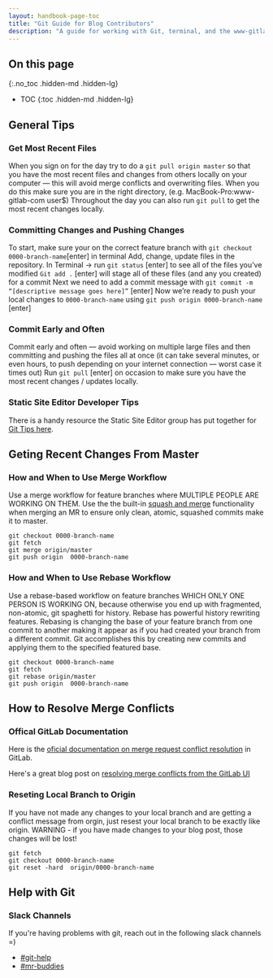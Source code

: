 ```yaml
---
layout: handbook-page-toc
title: "Git Guide for Blog Contributors"
description: "A guide for working with Git, terminal, and the www-gitlab-com repository"
---
```


## On this page
{:.no_toc .hidden-md .hidden-lg}

- TOC
{:toc .hidden-md .hidden-lg}

## General Tips

### Get Most Recent Files
When you sign on for the day try to do a `git pull origin master` so that you have the most recent files and changes from others locally on your computer — this will avoid merge conflicts and overwriting files.
When you do this make sure you are in the right directory, (e.g. MacBook-Pro:www-gitlab-com user$)
Throughout the day you can also run `git pull` to get the most recent changes locally.

### Committing Changes and Pushing Changes
To start, make sure your on the correct feature branch with `git checkout 0000-branch-name`[enter] in terminal
Add, change, update files in the repository.
In Terminal → run `git status` [enter] to see all of the files you’ve modified
`Git add .` [enter] will stage all of these files (and any you created) for a commit
Next we need to add a commit message with `git commit -m “[descriptive message goes here]”` [enter]
Now we’re ready to push your local changes to `0000-branch-name` using `git push origin 0000-branch-name` [enter]

### Commit Early and Often
Commit early and often — avoid working on multiple large files and then committing and pushing the files all at once (it can take several minutes, or even hours, to push depending on your internet connection — worst case it times out)
Run `git pull` [enter] on occasion to make sure you have the most recent changes / updates locally.

### Static Site Editor Developer Tips
There is a handy resource the Static Site Editor group has put together for [Git Tips here](https://about.gitlab.com/handbook/engineering/development/dev/create-static-site-editor/developer-cheatsheet/#git-tips).

## Geting Recent Changes From Master

### How and When to Use Merge Workflow
Use a merge workflow for feature branches where MULTIPLE PEOPLE ARE WORKING ON THEM. Use the the built-in [squash and merge](https://docs.gitlab.com/ee/user/project/merge_requests/squash_and_merge.html) functionality when merging an MR to ensure only clean, atomic, squashed commits make it to master. 

```
git checkout 0000-branch-name
git fetch
git merge origin/master
git push origin  0000-branch-name
```
### How and When to Use Rebase Workflow
Use a rebase-based workflow on feature branches WHICH ONLY ONE PERSON IS WORKING ON, because otherwise you end up with fragmented, non-atomic, git spaghetti for history. Rebase has powerful history rewriting features. Rebasing is changing the base of your feature branch from one commit to another making it appear as if you had created your branch from a different commit. Git accomplishes this by creating new commits and applying them to the specified featured base.
```
git checkout 0000-branch-name
git fetch
git rebase origin/master
git push origin  0000-branch-name
```
## How to Resolve Merge Conflicts

### Offical GitLab Documentation
Here is the [oficial documentation on merge request conflict resolution](https://docs.gitlab.com/ee/user/project/merge_requests/resolve_conflicts.html) in GitLab.

Here's a great blog post on [resolving merge conflicts from the GitLab UI](https://about.gitlab.com/blog/2016/09/06/resolving-merge-conflicts-from-the-gitlab-ui/)

### Reseting Local Branch to Origin
If you have not made any changes to your local branch and are getting a conflict message from orgin, just resest your local branch to be exactly like origin. WARNING - if you have made changes to your blog post, those changes will be lost!
```
git fetch
git checkout 0000-branch-name
git reset -hard  origin/0000-branch-name
```

## Help with Git

### Slack Channels

If you're having problems with git, reach out in the following slack channels =)
- [#git-help](https://app.slack.com/client/T02592416/C1E21S2LD)
- [#mr-buddies](https://app.slack.com/client/T02592416/CLM8K5LF4)
